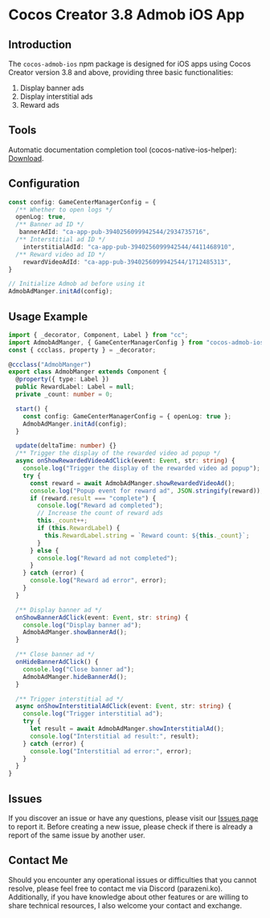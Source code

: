 # Cocos Creator 3.8 Admob iOS App

## Introduction

The `cocos-admob-ios` npm package is designed for iOS apps using Cocos Creator version 3.8 and above, providing three basic functionalities:

1. Display banner ads
2. Display interstitial ads
3. Reward ads

## Tools

Automatic documentation completion tool (cocos-native-ios-helper): [Download](https://github.com/brentkao/cocos-native-ios-helper).

## Configuration

```ts
const config: GameCenterManagerConfig = {
  /** Whether to open logs */
  openLog: true,
  /** Banner ad ID */
   bannerAdId: "ca-app-pub-3940256099942544/2934735716",
  /** Interstitial ad ID */
    interstitialAdId: "ca-app-pub-3940256099942544/4411468910",
  /** Reward video ad ID */
    rewardVideoAdId: "ca-app-pub-3940256099942544/1712485313",
}

// Initialize Admob ad before using it
AdmobAdManger.initAd(config);
```

## Usage Example

```ts
import { _decorator, Component, Label } from "cc";
import AdmobAdManger, { GameCenterManagerConfig } from "cocos-admob-ios";
const { ccclass, property } = _decorator;

@ccclass("AdmobManger")
export class AdmobManger extends Component {
  @property({ type: Label })
  public RewardLabel: Label = null;
  private _count: number = 0;

  start() {
    const config: GameCenterManagerConfig = { openLog: true };
    AdmobAdManger.initAd(config);
  }

  update(deltaTime: number) {}
  /** Trigger the display of the rewarded video ad popup */
  async onShowRewardedVideoAdClick(event: Event, str: string) {
    console.log("Trigger the display of the rewarded video ad popup");
    try {
      const reward = await AdmobAdManger.showRewardedVideoAd();
      console.log("Popup event for reward ad", JSON.stringify(reward));
      if (reward.result === "complete") {
        console.log("Reward ad completed");
        // Increase the count of reward ads
        this._count++;
        if (this.RewardLabel) {
          this.RewardLabel.string = `Reward count: ${this._count}`;
        }
      } else {
        console.log("Reward ad not completed");
      }
    } catch (error) {
      console.log("Reward ad error", error);
    }
  }

  /** Display banner ad */
  onShowBannerAdClick(event: Event, str: string) {
    console.log("Display banner ad");
    AdmobAdManger.showBannerAd();
  }

  /** Close banner ad */
  onHideBannerAdClick() {
    console.log("Close banner ad");
    AdmobAdManger.hideBannerAd();
  }

  /** Trigger interstitial ad */
  async onShowInterstitialAdClick(event: Event, str: string) {
    console.log("Trigger interstitial ad");
    try {
      let result = await AdmobAdManger.showInterstitialAd();
      console.log("Interstitial ad result:", result);
    } catch (error) {
      console.log("Interstitial ad error:", error);
    }
  }
}
```

## Issues

If you discover an issue or have any questions, please visit our [Issues page](https://github.com/brentkao/cocos-admob-ios/issues) to report it. Before creating a new issue, please check if there is already a report of the same issue by another user.

## Contact Me

Should you encounter any operational issues or difficulties that you cannot resolve, please feel free to contact me via Discord (parazeni.ko).
Additionally, if you have knowledge about other features or are willing to share technical resources, I also welcome your contact and exchange.